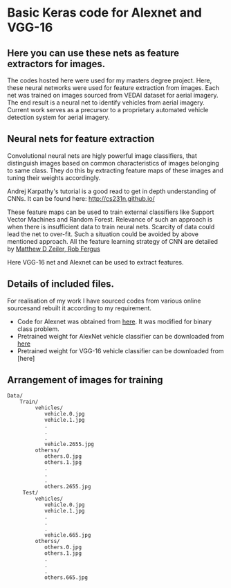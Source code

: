 # Basic Keras code for Alexnet and VGG-16
## Here you can use these nets as feature extractors for images.
The codes hosted here were used for my masters degree project. Here, these neural networks were used for feature extraction from images. Each net was trained on images sourced from VEDAI dataset for aerial imagery. The end result is a neural net to identify vehicles from aerial imagery.
Current work serves as a precursor to a proprietary automated vehicle detection system for aerial imagery.
## Neural nets for feature extraction
Convolutional neural nets are higly powerful image classifiers, that distinguish images based on common characteristics of images  belonging to same class. They do this by extracting feature maps of these images and tuning their weights accordingly. 

Andrej Karpathy's tutorial is a good read to get in depth understanding of CNNs. It can be found here: http://cs231n.github.io/

These feature maps can be used to train external classifiers like Support Vector Machines and Random Forest. Relevance of such an approach is when there is insufficient data to train neural nets. Scarcity of data could lead the net to over-fit. Such a situation could be avoided by above mentioned approach.
All the feature learning strategy of CNN are detailed by [Matthew D Zeiler, Rob Fergus](http://arxiv.org/abs/1311.2901)

Here VGG-16 net and Alexnet can be used to extract features.
## Details of included files.
For realisation of my work I have sourced codes from various online sourcesand rebuilt it according to my requirement.
* Code for Alexnet was obtained from [here](https://github.com/duggalrahul/AlexNet-Experiments-Keras). It was modified for binary class problem.
* Pretrained weight for AlexNet vehicle classifier can be downloaded from [here](https://drive.google.com/open?id=1LCNoVpNIkPeZUvdtw3Eb1t0H85omBOfu)
* Pretrained weight for VGG-16 vehicle classifier can be downloaded from [here]
## Arrangement of images for training
    Data/
        Train/
             vehicles/
                vehicle.0.jpg
                vehicle.1.jpg
                .
                .
                .
                vehicle.2655.jpg
             otherss/
                others.0.jpg
                others.1.jpg
                .
                .
                .
                others.2655.jpg
         Test/
             vehicles/
                vehicle.0.jpg
                vehicle.1.jpg
                .
                .
                .
                vehicle.665.jpg
             otherss/
                others.0.jpg
                others.1.jpg
                .
                .
                .
                others.665.jpg
